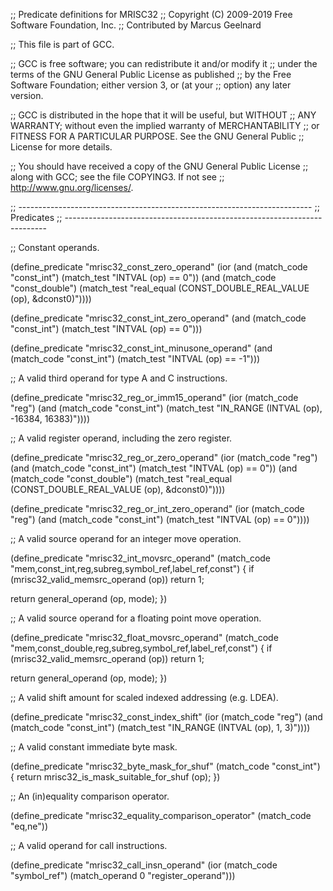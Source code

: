 ;; Predicate definitions for MRISC32
;; Copyright (C) 2009-2019 Free Software Foundation, Inc.
;; Contributed by Marcus Geelnard

;; This file is part of GCC.

;; GCC is free software; you can redistribute it and/or modify it
;; under the terms of the GNU General Public License as published
;; by the Free Software Foundation; either version 3, or (at your
;; option) any later version.

;; GCC is distributed in the hope that it will be useful, but WITHOUT
;; ANY WARRANTY; without even the implied warranty of MERCHANTABILITY
;; or FITNESS FOR A PARTICULAR PURPOSE.  See the GNU General Public
;; License for more details.

;; You should have received a copy of the GNU General Public License
;; along with GCC; see the file COPYING3.  If not see
;; <http://www.gnu.org/licenses/>.

;; -------------------------------------------------------------------------
;; Predicates
;; -------------------------------------------------------------------------

;; Constant operands.

(define_predicate "mrisc32_const_zero_operand"
  (ior (and (match_code "const_int")
	    (match_test "INTVAL (op) == 0"))
       (and (match_code "const_double")
	    (match_test "real_equal (CONST_DOUBLE_REAL_VALUE (op), &dconst0)"))))

(define_predicate "mrisc32_const_int_zero_operand"
  (and (match_code "const_int")
       (match_test "INTVAL (op) == 0")))

(define_predicate "mrisc32_const_int_minusone_operand"
  (and (match_code "const_int")
       (match_test "INTVAL (op) == -1")))

;; A valid third operand for type A and C instructions.

(define_predicate "mrisc32_reg_or_imm15_operand"
  (ior (match_code "reg")
       (and (match_code "const_int")
	    (match_test "IN_RANGE (INTVAL (op), -16384, 16383)"))))

;; A valid register operand, including the zero register.

(define_predicate "mrisc32_reg_or_zero_operand"
  (ior (match_code "reg")
       (and (match_code "const_int")
	    (match_test "INTVAL (op) == 0"))
       (and (match_code "const_double")
	    (match_test "real_equal (CONST_DOUBLE_REAL_VALUE (op), &dconst0)"))))

(define_predicate "mrisc32_reg_or_int_zero_operand"
  (ior (match_code "reg")
       (and (match_code "const_int")
	    (match_test "INTVAL (op) == 0"))))


;; A valid source operand for an integer move operation.

(define_predicate "mrisc32_int_movsrc_operand"
  (match_code "mem,const_int,reg,subreg,symbol_ref,label_ref,const")
{
  if (mrisc32_valid_memsrc_operand (op))
    return 1;

  return general_operand (op, mode);
})

;; A valid source operand for a floating point move operation.

(define_predicate "mrisc32_float_movsrc_operand"
  (match_code "mem,const_double,reg,subreg,symbol_ref,label_ref,const")
{
  if (mrisc32_valid_memsrc_operand (op))
    return 1;

  return general_operand (op, mode);
})

;; A valid shift amount for scaled indexed addressing (e.g. LDEA).

(define_predicate "mrisc32_const_index_shift"
  (ior (match_code "reg")
       (and (match_code "const_int")
	    (match_test "IN_RANGE (INTVAL (op), 1, 3)"))))

;; A valid constant immediate byte mask.

(define_predicate "mrisc32_byte_mask_for_shuf"
  (match_code "const_int")
{
  return mrisc32_is_mask_suitable_for_shuf (op);
})

;; An (in)equality comparison operator.

(define_predicate "mrisc32_equality_comparison_operator"
  (match_code "eq,ne"))

;; A valid operand for call instructions.

(define_predicate "mrisc32_call_insn_operand"
  (ior (match_code "symbol_ref")
       (match_operand 0 "register_operand")))

